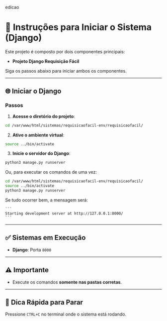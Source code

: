 edicao

# 🚀 Instruções para Iniciar o Sistema (Django)

Este projeto é composto por dois componentes principais:

* **Projeto Django Requisição Fácil**

Siga os passos abaixo para iniciar ambos os componentes.

---

## 🌐 Iniciar o Django

### Passos

1. **Acesse o diretório do projeto**:

```bash
cd /var/www/html/sistemas/requisicaofacil-env/requisicaofacil/
```

2. **Ative o ambiente virtual**:

```bash
source ../bin/activate
```

3. **Inicie o servidor do Django**:

```bash
python3 manage.py runserver
```

Ou, para executar os comandos de uma vez:

```bash
cd /var/www/html/sistemas/requisicaofacil-env/requisicaofacil/
source ../bin/activate
python3 manage.py runserver
```

Se tudo ocorrer bem, a mensagem será:

    ```
    Starting development server at http://127.0.0.1:8000/
    ```

---

## ✅ Sistemas em Execução

* **Django**: Porta `8000`

---

## ⚠️ Importante

* Execute os comandos **somente nas pastas corretas**.

---

## 📌 Dica Rápida para Parar

Pressione `CTRL+C` no terminal onde o sistema está rodando.
